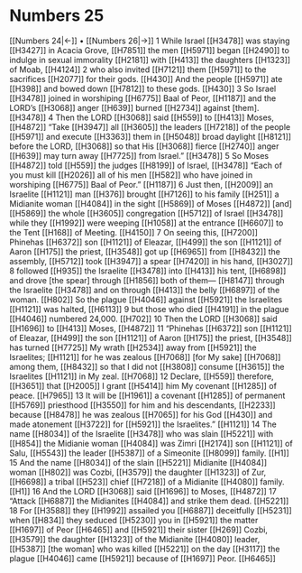 # Numbers 25
[[Numbers 24|←]] • [[Numbers 26|→]]
1 While Israel [[H3478]] was staying [[H3427]] in Acacia Grove, [[H7851]] the men [[H5971]] began [[H2490]] to indulge in sexual immorality [[H2181]] with [[H413]] the daughters [[H1323]] of Moab, [[H4124]] 
2 who also invited [[H7121]] them [[H5971]] to the sacrifices [[H2077]] for their gods. [[H430]] And the people [[H5971]] ate [[H398]] and bowed down [[H7812]] to these gods. [[H430]] 
3 So Israel [[H3478]] joined in worshiping [[H6775]] Baal of Peor, [[H1187]] and the LORD’s [[H3068]] anger [[H639]] burned [[H2734]] against [them]. [[H3478]] 
4 Then the LORD [[H3068]] said [[H559]] to [[H413]] Moses, [[H4872]] “Take [[H3947]] all [[H3605]] the leaders [[H7218]] of the people [[H5971]] and execute [[H3363]] them in [[H5048]] broad daylight [[H8121]] before the LORD, [[H3068]] so that His [[H3068]] fierce [[H2740]] anger [[H639]] may turn away [[H7725]] from Israel.” [[H3478]] 
5 So Moses [[H4872]] told [[H559]] the judges [[H8199]] of Israel, [[H3478]] “Each of you must kill [[H2026]] all of his men [[H582]] who have joined in worshiping [[H6775]] Baal of Peor.” [[H1187]] 
6 Just then, [[H2009]] an Israelite [[H1121]] man [[H376]] brought [[H7126]] to his family [[H251]] a Midianite woman [[H4084]] in the sight [[H5869]] of Moses [[H4872]] [and] [[H5869]] the whole [[H3605]] congregation [[H5712]] of Israel [[H3478]] while they [[H1992]] were weeping [[H1058]] at the entrance [[H6607]] to the Tent [[H168]] of Meeting. [[H4150]] 
7 On seeing this, [[H7200]] Phinehas [[H6372]] son [[H1121]] of Eleazar, [[H499]] the son [[H1121]] of Aaron [[H175]] the priest, [[H3548]] got up [[H6965]] from [[H8432]] the assembly, [[H5712]] took [[H3947]] a spear [[H7420]] in his hand, [[H3027]] 
8 followed [[H935]] the Israelite [[H3478]] into [[H413]] his tent, [[H6898]] and drove [the spear] through [[H1856]] both of them— [[H8147]] through the Israelite [[H3478]] and on through [[H413]] the belly [[H6897]] of the woman. [[H802]] So the plague [[H4046]] against [[H5921]] the Israelites [[H1121]] was halted, [[H6113]] 
9 but those who died [[H4191]] in the plague [[H4046]] numbered 24,000. [[H702]] 
10 Then the LORD [[H3068]] said [[H1696]] to [[H413]] Moses, [[H4872]] 
11 “Phinehas [[H6372]] son [[H1121]] of Eleazar, [[H499]] the son [[H1121]] of Aaron [[H175]] the priest, [[H3548]] has turned [[H7725]] My wrath [[H2534]] away from [[H5921]] the Israelites; [[H1121]] for he was zealous [[H7068]] [for My sake] [[H7068]] among them, [[H8432]] so that I did not [[H3808]] consume [[H3615]] the Israelites [[H1121]] in My zeal. [[H7068]] 
12 Declare, [[H559]] therefore, [[H3651]] that [[H2005]] I grant [[H5414]] him  My covenant [[H1285]] of peace. [[H7965]] 
13 It will be [[H1961]] a covenant [[H1285]] of permanent [[H5769]] priesthood [[H3550]] for him  and his descendants, [[H2233]] because [[H8478]] he was zealous [[H7065]] for his God [[H430]] and made atonement [[H3722]] for [[H5921]] the Israelites.” [[H1121]] 
14 The name [[H8034]] of the Israelite [[H3478]] who was slain [[H5221]] with [[H854]] the Midianie woman [[H4084]] was Zimri [[H2174]] son [[H1121]] of Salu, [[H5543]] the leader [[H5387]] of a Simeonite [[H8099]] family. [[H1]] 
15 And the name [[H8034]] of the slain [[H5221]] Midianite [[H4084]] woman [[H802]] was Cozbi, [[H3579]] the daughter [[H1323]] of Zur, [[H6698]] a tribal [[H523]] chief [[H7218]] of a Midianite [[H4080]] family. [[H1]] 
16 And the LORD [[H3068]] said [[H1696]] to Moses, [[H4872]] 
17 “Attack [[H6887]] the Midianites [[H4084]] and strike them dead. [[H5221]] 
18 For [[H3588]] they [[H1992]] assailed you [[H6887]] deceitfully [[H5231]] when [[H834]] they seduced [[H5230]] you  in [[H5921]] the matter [[H1697]] of Peor [[H6465]] and [[H5921]] their sister [[H269]] Cozbi, [[H3579]] the daughter [[H1323]] of the Midianite [[H4080]] leader, [[H5387]] [the woman] who was killed [[H5221]] on the day [[H3117]] the plague [[H4046]] came [[H5921]] because of [[H1697]] Peor. [[H6465]] 

